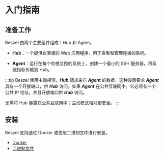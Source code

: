 # 入门指南

## 准备工作

Beszel 由两个主要组件组成：Hub 和 Agent。

- **Hub**：一个提供仪表板的 Web 应用程序，用于查看和管理连接的系统。

- **Agent**：运行在每个你想监控的系统上，创建一个最小的 SSH 服务器，将系统指标传输到 Hub。

:::tip
Beszel 使用主动探测，***Hub*** 请求来自 ***Agent*** 的数据。这种设置要求 ***Agent*** 具有一个开放端口，供 ***Hub*** 访问。如果 ***Agent*** 在公共互联网中，它必须有一个公共 IP 地址，并且开放端口供 ***Hub*** 访问。

无需将 Hub 暴露在公共互联网中；主动模式相对更安全。
:::

## 安装

Beszel 支持通过 Docker 或使用二进制文件进行安装。

- [Docker](./install-hub#docker)
- [二进制文件](./install-hub#binary)